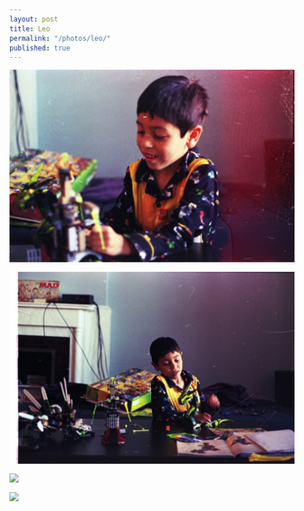 ```yaml
---
layout: post
title: Leo
permalink: "/photos/leo/"
published: true
---
```


![](leo2.jpg)

![](leo.jpg)

![](leo3+mario.jpg)

![](leo4+me.jpg)
